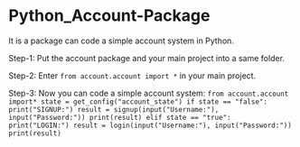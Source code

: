 # Python_Account-Package
It is a package can code a simple account system in Python.

Step-1:
  Put the account package and your main project into a same folder.

Step-2:
  Enter ``from account.account import *`` in your main project.
  
Step-3:
  Now you can code a simple account system:
  `from account.account import*
state = get_config("account_state")
if state == "false":
    print("SIGNUP:")
    result = signup(input("Username:"), input("Password:"))
    print(result)
elif state == "true":
    print("LOGIN:")
    result = login(input("Username:"), input("Password:"))
    print(result)`
